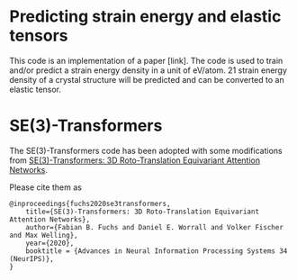 # Predicting strain energy and elastic tensors
This code is an implementation of a paper [link].
The code is used to train and/or predict a strain energy density in a unit of eV/atom.
21 strain energy density of a crystal structure will be predicted and can be converted to an elastic tensor.

# SE(3)-Transformers

The SE(3)-Transformers code has been adopted with some modifications from [SE(3)-Transformers: 3D Roto-Translation Equivariant Attention Networks](https://arxiv.org/abs/2006.10503). 

Please cite them as
```
@inproceedings{fuchs2020se3transformers,
    title={SE(3)-Transformers: 3D Roto-Translation Equivariant Attention Networks},
    author={Fabian B. Fuchs and Daniel E. Worrall and Volker Fischer and Max Welling},
    year={2020},
    booktitle = {Advances in Neural Information Processing Systems 34 (NeurIPS)},
}
```
